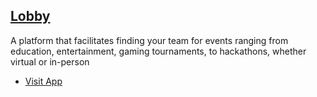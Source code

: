 ## [Lobby](https://lobby-hackmit.herokuapp.com/)

A platform that facilitates finding your team for events ranging from education, entertainment, gaming tournaments, to hackathons, whether virtual or in-person

* [Visit App](https://lobby-hackmit.herokuapp.com/)